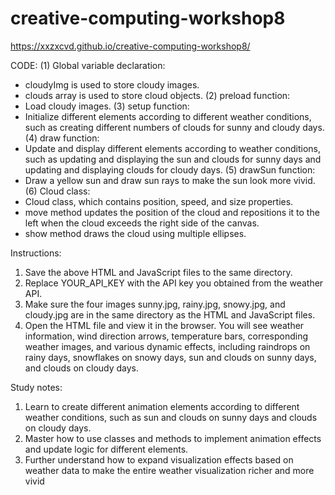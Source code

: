 # creative-computing-workshop8

https://xxzxcvd.github.io/creative-computing-workshop8/

CODE:
(1) Global variable declaration:
- cloudyImg is used to store cloudy images.
- clouds array is used to store cloud objects.
(2) preload function:
- Load cloudy images.
(3) setup function:
- Initialize different elements according to different weather conditions, such as creating different numbers of clouds for sunny and cloudy days.
(4) draw function:
- Update and display different elements according to weather conditions, such as updating and displaying the sun and clouds for sunny days and updating and displaying clouds for cloudy days.
(5) drawSun function:
- Draw a yellow sun and draw sun rays to make the sun look more vivid.
(6) Cloud class:
- Cloud class, which contains position, speed, and size properties.
- move method updates the position of the cloud and repositions it to the left when the cloud exceeds the right side of the canvas.
- show method draws the cloud using multiple ellipses.

Instructions:
1. Save the above HTML and JavaScript files to the same directory.
2. Replace YOUR_API_KEY with the API key you obtained from the weather API.
3. Make sure the four images sunny.jpg, rainy.jpg, snowy.jpg, and cloudy.jpg are in the same directory as the HTML and JavaScript files.
4. Open the HTML file and view it in the browser. You will see weather information, wind direction arrows, temperature bars, corresponding weather images, and various dynamic effects, including raindrops on rainy days, snowflakes on snowy days, sun and clouds on sunny days, and clouds on cloudy days.

Study notes:

1. Learn to create different animation elements according to different weather conditions, such as sun and clouds on sunny days and clouds on cloudy days.
2. Master how to use classes and methods to implement animation effects and update logic for different elements.
3. Further understand how to expand visualization effects based on weather data to make the entire weather visualization richer and more vivid
